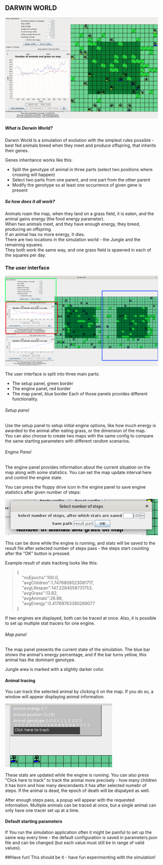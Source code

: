 DARWIN WORLD
---
![Animation of the software running](screenshots/running.gif)

##### What is Darwin World?
Darwin World Is a simulation of evolution with the simplest rules possible - best fed animals breed when they meet and 
produce offspring, that inherits their genes.


Genes inheritance works like this:  
 - Split the genotype of animal in three parts (select two positions where crossing will happen)
 - Select two parts from one parent,   and one part from the other parent
 - Modify the genotype so at least one occurrence of given gene is present
 
##### So how does it all work?
Animals roam the map, when they land on a grass field, it is eaten,
and the animal gains energy (the food energy parameter).  
When two animals meet, and they have enough energy, they
breed, producing an offspring.   
If an animal has no more energy, It dies.  
There are two locations in the simulation world - the Jungle and the remaining squares.   
They both work the same way, and one grass field is spawned in each 
of the squares per day. 

### The user interface  

![Screenshot of the main UI](screenshots/darwin_main.png)    

The user interface is split into three main parts:
 - The setup panel, green border
 - The engine panel, red border
 - The map panel, blue border
 Each of those panels provides different functionality.
 
 ###### Setup panel
 
 Use the setup panel to setup initial engine options, like how much energy
 is awarded to the animal after eating grass, or the dimension of the
 map.  
 You can also choose to create two maps with the same config
 to compare the same starting parameters with different random scenarios.
 
 ###### Engine Panel
 
 The engine panel provides information about the current situation on the map
 along with some statistics. You can set the map update interval
 here and control the engine state. 
 
 You can press the floppy drive icon in the engine panel to save engine statistics
 after given number of steps:
 
 ![Screenshot of statistics saving menu](screenshots/stats_saving.png)
 
 This can be done while the engine is running, and stats will be saved 
 to the result file after selected number of steps pass - the steps
 start counting after the "OK" button is pressed.
 
 Example result of stats tracking looks like this:
 >{<br>
  	&nbsp;&nbsp;&nbsp;&nbsp;"noEpochs":100.0,<br>
  	&nbsp;&nbsp;&nbsp;&nbsp;"avgChildren":1.7476808523081717,<br>
  	&nbsp;&nbsp;&nbsp;&nbsp;"avgLifespan":147.2264058731753,<br>
  	&nbsp;&nbsp;&nbsp;&nbsp;"avgGrass":13.82,<br>
  	&nbsp;&nbsp;&nbsp;&nbsp;"avgAnimals":26.88,<br>
  	&nbsp;&nbsp;&nbsp;&nbsp;"avgEnergy":0.41769763380289077<br>
  }<br>
>

If two engines are displayed, both can be traced at once. Also, it is possible
to set up multiple stat tracers for one engine.

 
 ###### Map panel
 
 The map panel presents the current state of the simulation.
 The blue bar shows the animal's energy percentage, and if 
 the bar turns yellow, this animal has the dominant genotype.
 
 Jungle area is marked with a slightly darker color.
 
 
#### Animal tracing

You can track the selected animal by clicking it on the map. If you do so,
a window will appear displaying animal information.

![Screenshot of animal tracing menu](screenshots/animal_info.png)  

These stats are updated while the engine is running.
You can also press "Click here to track" to track the animal more
precisely - how many children it has born and how many descendants it has after selected numebr
of steps. If the animal is dead, the epoch of death will be dispalyed as well.

After enough steps pass, a popup will appear with the requested information.
Multiple animals can be traced at once, but a single animal can only have
one tracer set up at a time.

#### Default starting parameters

If You run the simulation application often it might be 
painful to set up the same way every time - the default configuration
is saved in parameters.json file and can be changed (but each value
must still be in range of valid values). 


##Have fun!
This should be it - have fun experimenting with the simulation!
